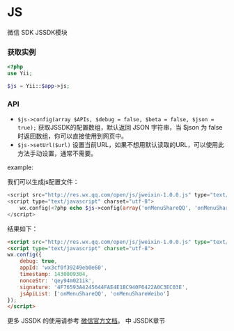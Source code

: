 # JS
微信 SDK JSSDK模块

### 获取实例

```php
<?php
use Yii;

$js = Yii::$app->js;
```

### API

* `$js->config(array $APIs, $debug = false, $beta = false, $json = true);`  获取JSSDK的配置数组，默认返回 JSON 字符串，当 $json 为 false 时返回数组，你可以直接使用到网页中。
* `$js->setUrl($url)` 设置当前URL，如果不想用默认读取的URL，可以使用此方法手动设置，通常不需要。

example:

我们可以生成js配置文件：

```php
<script src="http://res.wx.qq.com/open/js/jweixin-1.0.0.js" type="text/javascript" charset="utf-8"></script>
<script type="text/javascript" charset="utf-8">
    wx.config(<?php echo $js->config(array('onMenuShareQQ', 'onMenuShareWeibo'), true) ?>);
</script>
```

结果如下：

```html
<script src="http://res.wx.qq.com/open/js/jweixin-1.0.0.js" type="text/javascript" charset="utf-8"></script>
<script type="text/javascript" charset="utf-8">
wx.config({
    debug: true,
    appId: 'wx3cf0f39249eb0e60',
    timestamp: 1430009304,
    nonceStr: 'qey94m021ik',
    signature: '4F76593A4245644FAE4E1BC940F6422A0C3EC03E',
    jsApiList: ['onMenuShareQQ', 'onMenuShareWeibo']
});
</script>
```

更多 JSSDK 的使用请参考 [微信官方文档](https://mp.weixin.qq.com/wiki?t=resource/res_main&id=mp1445241432)。 中 JSSDK章节


